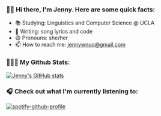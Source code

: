 ### 👋🏻 Hi there, I'm Jenny. Here are some quick facts: 

- 📚 Studying: Linguistics and Computer Science @ UCLA 
- 🎤 Writing: song lyrics and code
- 😄 Pronouns: she/her
- 📫 How to reach me: jennywnuo@gmail.com

### 👩🏻‍💻 My Github Stats: 
[![Jenny's GitHub stats](https://github-readme-stats.vercel.app/api?username=jennywnuo)](https://github.com/anuraghazra/github-readme-stats)

### 🎧 Check out what I'm currently listening to: 
[![spotify-github-profile](https://spotify-github-profile.vercel.app/api/view?uid=jennywnuo&cover_image=true&theme=natemoo-re&bar_color=53b14f&bar_color_cover=false)](https://github.com/kittinan/spotify-github-profile)
